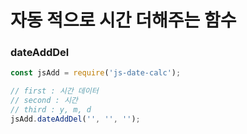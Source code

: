 # 자동 적으로 시간 더해주는 함수 

### dateAddDel
```js
const jsAdd = require('js-date-calc');

// first : 시간 데이터
// second : 시간
// third : y, m, d
jsAdd.dateAddDel('', '', '');

```